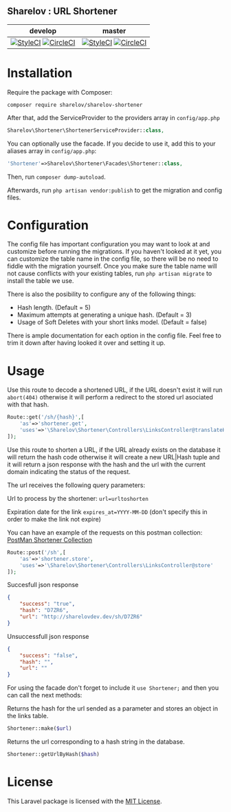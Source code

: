 ## Sharelov : URL Shortener

| develop  | master |
|---|---|
| [![StyleCI](https://styleci.io/repos/119410228/shield?style=plastic&branch=develop)](https://styleci.io/repos/119410228) [![CircleCI](https://circleci.com/gh/Sharelov/sharelov-shortener/tree/develop.svg?style=svg)](https://circleci.com/gh/Sharelov/sharelov-shortener/tree/develop)  | [![StyleCI](https://styleci.io/repos/119410228/shield?style=plastic&branch=master)](https://styleci.io/repos/119410228) [![CircleCI](https://circleci.com/gh/Sharelov/sharelov-shortener/tree/master.svg?style=svg)](https://circleci.com/gh/Sharelov/sharelov-shortener/tree/master) |

# Installation

Require the package with Composer:
```
composer require sharelov/sharelov-shortener
```

After that, add the ServiceProvider to the providers array in `config/app.php`
```php
Sharelov\Shortener\ShortenerServiceProvider::class,
```

You can optionally use the facade. If you decide to use it, add this to your aliases array in `config/app.php`:
```php
'Shortener'=>Sharelov\Shortener\Facades\Shortener::class,
```

Then, run `composer dump-autoload`.

Afterwards, run `php artisan vendor:publish` to get the migration and config files.

# Configuration

The config file has important configuration you may want to look at and customize before running the migrations. If you haven't looked at it yet, you can customize the table name in the config file, so there will be no need to fiddle with the migration yourself. Once you make sure the table name will not cause conflicts with your existing tables, run `php artisan migrate` to install the table we use.

There is also the posibility to configure any of the following things:
- Hash length. (Default = 5)
- Maximum attempts at generating a unique hash. (Default = 3)
- Usage of Soft Deletes with your short links model. (Default = false)

There is ample documentation for each option in the config file. Feel free to trim it down after having looked it over and setting it up.

# Usage

Use this route to decode a shortened URL, if the URL doesn't exist it will run `abort(404)` otherwise it will perform a redirect to the stored url asociated with that hash.
```php
Route::get('/sh/{hash}',[
    'as'=>'shortener.get',
    'uses'=>'\Sharelov\Shortener\Controllers\LinksController@translateHash'
]);
```

Use this route to shorten a URL, if the URL already exists on the database it will return the hash code otherwise it will create  a new URL|Hash tuple and it will return a json response with the hash and the url with the current domain indicating the status of the request.

The url receives the following query parameters:

Url to process by the shortener: `url=urltoshorten`

Expiration date for the link `expires_at=YYYY-MM-DD` (don't specify this in order to make the link not expire)


You can have an example of the requests on this postman collection:
[PostMan Shortener Collection](https://www.getpostman.com/collections/ec779d63f1fe3af3bc6d)

```php
Route::post('/sh',[
    'as'=>'shortener.store',
    'uses'=>'\Sharelov\Shortener\Controllers\LinksController@store'
]);
```
Succesfull json response
```json
{
    "success": "true",
    "hash": "D7ZR6",
    "url": "http://sharelovdev.dev/sh/D7ZR6"
}
```
Unsuccessfull json response
```json
{
    "success": "false",
    "hash": "",
    "url": ""
}
```

For using the facade don't forget to include it `use Shortener;` and then you can call the next methods:

Returns the hash for the url sended as a parameter and stores an object in the links table.
```php
Shortener::make($url)
```

Returns the url corresponding to a hash string in the database.
```php
Shortener::getUrlByHash($hash)
```

# License
This Laravel package is licensed with the [MIT License](https://choosealicense.com/licenses/mit/#).

